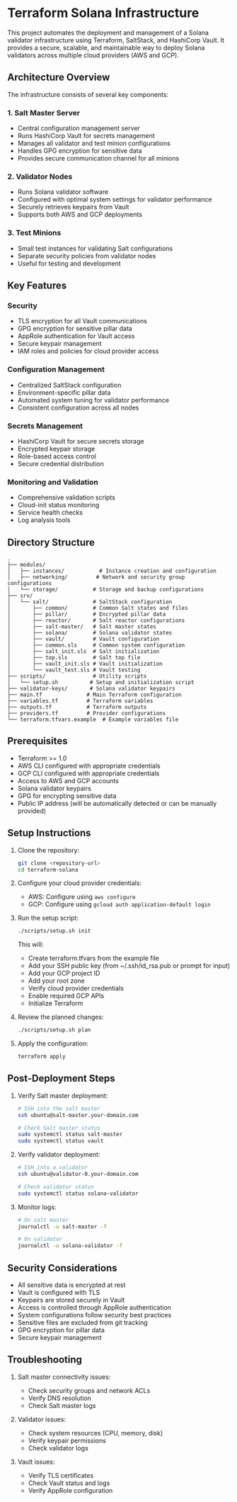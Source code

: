 # Terraform Solana Infrastructure

This project automates the deployment and management of a Solana validator infrastructure using Terraform, SaltStack, and HashiCorp Vault. It provides a secure, scalable, and maintainable way to deploy Solana validators across multiple cloud providers (AWS and GCP).

## Architecture Overview

The infrastructure consists of several key components:

### 1. Salt Master Server
- Central configuration management server
- Runs HashiCorp Vault for secrets management
- Manages all validator and test minion configurations
- Handles GPG encryption for sensitive data
- Provides secure communication channel for all minions

### 2. Validator Nodes
- Runs Solana validator software
- Configured with optimal system settings for validator performance
- Securely retrieves keypairs from Vault
- Supports both AWS and GCP deployments

### 3. Test Minions
- Small test instances for validating Salt configurations
- Separate security policies from validator nodes
- Useful for testing and development

## Key Features

### Security
- TLS encryption for all Vault communications
- GPG encryption for sensitive pillar data
- AppRole authentication for Vault access
- Secure keypair management
- IAM roles and policies for cloud provider access

### Configuration Management
- Centralized SaltStack configuration
- Environment-specific pillar data
- Automated system tuning for validator performance
- Consistent configuration across all nodes

### Secrets Management
- HashiCorp Vault for secure secrets storage
- Encrypted keypair storage
- Role-based access control
- Secure credential distribution

### Monitoring and Validation
- Comprehensive validation scripts
- Cloud-init status monitoring
- Service health checks
- Log analysis tools

## Directory Structure

```
.
├── modules/
│   ├── instances/           # Instance creation and configuration
│   ├── networking/         # Network and security group configurations
│   └── storage/           # Storage and backup configurations
├── srv/
│   └── salt/              # SaltStack configuration
│       ├── common/        # Common Salt states and files
│       ├── pillar/        # Encrypted pillar data
│       ├── reactor/       # Salt reactor configurations
│       ├── salt-master/   # Salt master states
│       ├── solana/        # Solana validator states
│       ├── vault/         # Vault configuration
│       ├── common.sls     # Common system configuration
│       ├── salt_init.sls  # Salt initialization
│       ├── top.sls        # Salt top file
│       ├── vault_init.sls # Vault initialization
│       └── vault_test.sls # Vault testing
├── scripts/               # Utility scripts
│   └── setup.sh          # Setup and initialization script
├── validator-keys/       # Solana validator keypairs
├── main.tf              # Main Terraform configuration
├── variables.tf         # Terraform variables
├── outputs.tf           # Terraform outputs
├── providers.tf         # Provider configurations
└── terraform.tfvars.example  # Example variables file
```

## Prerequisites

- Terraform >= 1.0
- AWS CLI configured with appropriate credentials
- GCP CLI configured with appropriate credentials
- Access to AWS and GCP accounts
- Solana validator keypairs
- GPG for encrypting sensitive data
- Public IP address (will be automatically detected or can be manually provided)

## Setup Instructions

1. Clone the repository:
   ```bash
   git clone <repository-url>
   cd terraform-solana
   ```

2. Configure your cloud provider credentials:
   - AWS: Configure using `aws configure`
   - GCP: Configure using `gcloud auth application-default login`

3. Run the setup script:
   ```bash
   ./scripts/setup.sh init
   ```
   This will:
   - Create terraform.tfvars from the example file
   - Add your SSH public key (from ~/.ssh/id_rsa.pub or prompt for input)
   - Add your GCP project ID
   - Add your root zone
   - Verify cloud provider credentials
   - Enable required GCP APIs
   - Initialize Terraform

4. Review the planned changes:
   ```bash
   ./scripts/setup.sh plan
   ```

5. Apply the configuration:
   ```bash
   terraform apply
   ```

## Post-Deployment Steps

1. Verify Salt master deployment:
   ```bash
   # SSH into the salt master
   ssh ubuntu@salt-master.your-domain.com
   
   # Check Salt master status
   sudo systemctl status salt-master
   sudo systemctl status vault
   ```

2. Verify validator deployment:
   ```bash
   # SSH into a validator
   ssh ubuntu@validator-0.your-domain.com
   
   # Check validator status
   sudo systemctl status solana-validator
   ```

3. Monitor logs:
   ```bash
   # On salt master
   journalctl -u salt-master -f
   
   # On validator
   journalctl -u solana-validator -f
   ```

## Security Considerations

- All sensitive data is encrypted at rest
- Vault is configured with TLS
- Keypairs are stored securely in Vault
- Access is controlled through AppRole authentication
- System configurations follow security best practices
- Sensitive files are excluded from git tracking
- GPG encryption for pillar data
- Secure keypair management

## Troubleshooting

1. Salt master connectivity issues:
   - Check security groups and network ACLs
   - Verify DNS resolution
   - Check Salt master logs

2. Validator issues:
   - Check system resources (CPU, memory, disk)
   - Verify keypair permissions
   - Check validator logs

3. Vault issues:
   - Verify TLS certificates
   - Check Vault status and logs
   - Verify AppRole configuration

